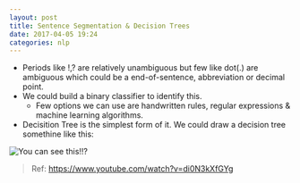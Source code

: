 ```yaml
---
layout: post
title: Sentence Segmentation & Decision Trees
date: 2017-04-05 19:24
categories: nlp
---
```


- Periods like !,? are relatively unambiguous but few like dot(.) are ambiguous which could be a end-of-sentence, abbreviation or decimal point.
- We could build a binary classifier to identify this.
    - Few options we can use are handwritten rules, regular expressions & machine learning algorithms.
- Decisition Tree is the simplest form of it. We could draw a decision tree somethine like this:
    
![You can see this!!?](http://img.ctrlv.in/img/17/04/05/58e4fd15471b7.png)


> Ref: https://www.youtube.com/watch?v=di0N3kXfGYg